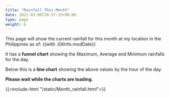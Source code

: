 ```yaml
---
title: "Rainfall This Month"
date: 2021-03-06T20:57:15+08:00
type: page
weight: 6
---
```

This page will show the current rainfall for this month at my location in the Philippines as of: {{with .GitInfo.modDate}}

It has a **funnel chart** showing the Maximum, Average and Minimum rainfalls for the day.

Below this is a **line chart** showing the above values by the hour of the day.

**Please wait while the charts are loading.**

{{<include-html "/static/Month_rainfall.html">}}
